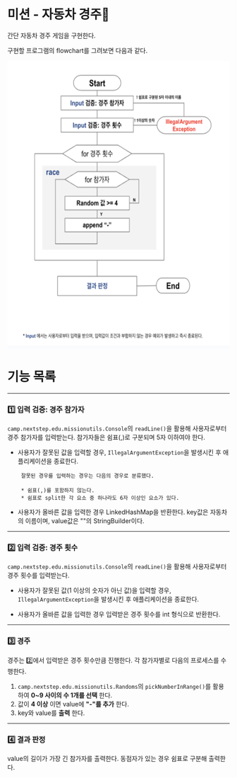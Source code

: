 # 미션 - 자동차 경주🏁
간단 자동차 경주 게임을 구현한다.

구현할 프로그램의 flowchart를 그려보면 다음과 같다.

<img src="flowchart.png" width="700" height="650"/>


# 기능 목록

---

### 1️⃣ 입력 검증: 경주 참가자 

`camp.nextstep.edu.missionutils.Console`의 `readLine()`을 활용해 사용자로부터 경주 참가자를 입력받는다.
참가자들은 쉼표(,)로 구분되며 5자 이하여야 한다.

-  사용자가 잘못된 값을 입력할 경우, `IllegalArgumentException`을 발생시킨 후 애플리케이션을 종료한다.


        잘못된 경우를 입력하는 경우는 다음의 경우로 분류했다.
    
        * 쉼표(,)를 포함하지 않는다.
        * 쉼표로 split한 각 요소 중 하나라도 6자 이상인 요소가 있다.

- 사용자가 올바른 값을 입력한 경우 LinkedHashMap을 반환한다. key값은 자동차의 이름이며, value값은 ""의 StringBuilder이다.

---

### 2️⃣ 입력 검증: 경주 횟수 

`camp.nextstep.edu.missionutils.Console`의 `readLine()`을 활용해 사용자로부터 경주 횟수를 입력받는다.

-  사용자가 잘못된 값(1 이상의 숫자가 아닌 값)을 입력할 경우, `IllegalArgumentException`을 발생시킨 후 애플리케이션을 종료한다.


- 사용자가 올바른 값을 입력한 경우 입력받은 경주 횟수를 int 형식으로 반환한다.

---

### 3️⃣ 경주

경주는 2️⃣에서 입력받은 경주 횟수만큼 진행한다.
각 참가자별로 다음의 프로세스를 수행한다.

1. `camp.nextstep.edu.missionutils.Randoms`의 `pickNumberInRange()`를 활용하여 **0~9 사이의 수 1개를 선택** 한다.
2. 값이 **4 이상** 이면 value에 **"-"를 추가** 한다.
3. key와 value를 **출력** 한다.


---

### 4️⃣ 결과 판정

value의 길이가 가장 긴 참가자를 출력한다. 
동점자가 있는 경우 쉼표로 구분해 출력한다.